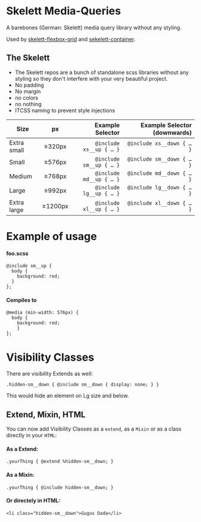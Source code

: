 # Skelett Media-Queries
A barebones (German: Skelett) media query library without any styling.

Used by [skelett-flexbox-grid](https://github.com/kaspar-allenbach/skelett-flexbox-grid) and [sekelett-container](https://github.com/kaspar-allenbach/skelett-container).


## The Skelett
- The Skelett repos are a bunch of standalone scss libraries without any styling so they don't interfere with your very beautiful project.
- No padding
- No margin
- no colors
- no nothing
- ITCSS naming to prevent style injections


| Size           | px      | Example Selector      | Example Selector (downwards) |
| -------------- |:-------:| ---------------------:| ----------------------------:|
| Extra small    | ≥320px  | `@include xs__up { … }` | `@include xs__down { … }`      |
| Small          | ≥576px  | `@include sm__up { … }` | `@include sm__down { … }`      |
| Medium         | ≥768px  | `@include md__up { … }` | `@include md__down { … }`      |
| Large          | ≥992px  | `@include lg__up { … }` | `@include lg__down { … }`      |
| Extra large    | ≥1200px | `@include xl__up { … }` | `@include xl__down { … }`      |


# Example of usage

#### foo.scss
```
@include sm__up {
  body {
    background: red;
  }
};
```
#### Compiles to
```
@media (min-width: 576px) {
  body {
    background: red;
    }
};
```

# Visibility Classes
There are visibility Extends as well:
```
.hidden-sm__down { @include sm__down { display: none; } }
```
This would hide an element on Lg size and below.


## Extend, Mixin, HTML
You can now add Visibility Classes as a `extend`, as a `Mixin` or as a class directly in your `HTML`:

#### As a Extend:

```
.yourThing { @extend %hidden-sm__down; }
```

#### As a Mixin:
```
.yourThing { @include hidden-sm__down; }
```

#### Or directely in HTML:

```
<li class="hidden-sm__down">Gugus Dada</li>
```
